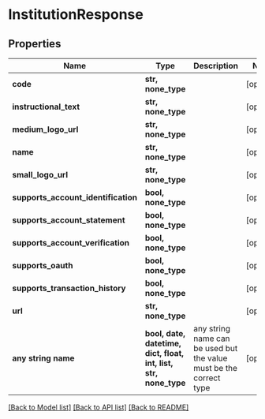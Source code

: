 # InstitutionResponse


## Properties
Name | Type | Description | Notes
------------ | ------------- | ------------- | -------------
**code** | **str, none_type** |  | [optional] 
**instructional_text** | **str, none_type** |  | [optional] 
**medium_logo_url** | **str, none_type** |  | [optional] 
**name** | **str, none_type** |  | [optional] 
**small_logo_url** | **str, none_type** |  | [optional] 
**supports_account_identification** | **bool, none_type** |  | [optional] 
**supports_account_statement** | **bool, none_type** |  | [optional] 
**supports_account_verification** | **bool, none_type** |  | [optional] 
**supports_oauth** | **bool, none_type** |  | [optional] 
**supports_transaction_history** | **bool, none_type** |  | [optional] 
**url** | **str, none_type** |  | [optional] 
**any string name** | **bool, date, datetime, dict, float, int, list, str, none_type** | any string name can be used but the value must be the correct type | [optional]

[[Back to Model list]](../README.md#documentation-for-models) [[Back to API list]](../README.md#documentation-for-api-endpoints) [[Back to README]](../README.md)


